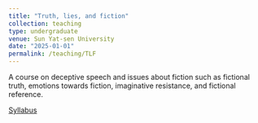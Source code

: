 ```yaml
---
title: "Truth, lies, and fiction"
collection: teaching
type: undergraduate
venue: Sun Yat-sen University
date: "2025-01-01"
permalink: /teaching/TLF
---
```

A course on deceptive speech and issues about fiction such as fictional truth, emotions towards fiction, imaginative resistance, and fictional reference.

[Syllabus](../assets/TLF_Spring2025.pdf) 
